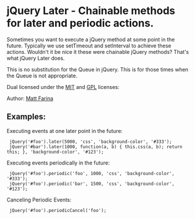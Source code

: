 # jQuery Later - Chainable methods for later and periodic actions.

Sometimes you want to execute a jQuery method at some point in the future.
Typically we use setTimeout and setInterval to achieve these actions. Wouldn't
it be nice it these were chainable jQuery methods? That's what jQuery Later
does.

This is no substitution for the Queue in jQuery. This is for those times
when the Queue is not appropriate.

Dual licensed under the [MIT](http://www.opensource.org/licenses/mit-license.php) and [GPL](http://www.gnu.org/licenses/gpl.html) licenses:

Author: [Matt Farina](http://www.mattfarina.com)

## Examples:

Executing events at one later point in the future:

     jQuery('#foo').later(5000, 'css', 'background-color', '#333');
     jQuery('#bar').later(1000, function(a, b) { this.css(a, b); return this; }, 'background-color', '#123');

Executing events periodically in the future:

     jQuery('#foo').periodic('foo', 1000, 'css', 'background-color', '#333');
     jQuery('#foo').periodic('bar', 1500, 'css', 'background-color', '#123');

Canceling Periodic Events:

     jQuery('#foo').periodicCancel('foo');
